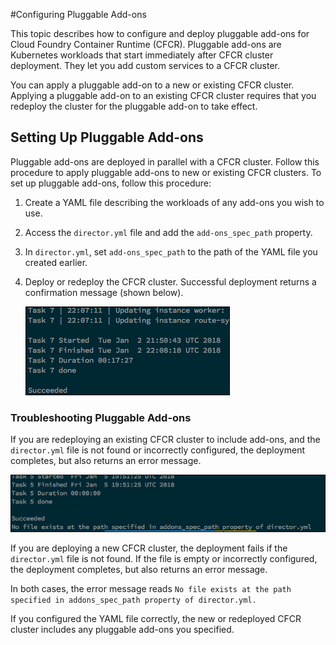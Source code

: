 #Configuring Pluggable Add-ons

This topic describes how to configure and deploy pluggable add-ons for Cloud Foundry Container Runtime (CFCR). Pluggable add-ons are Kubernetes workloads that start immediately after CFCR cluster deployment. They let you add custom services to a CFCR cluster.

You can apply a pluggable add-on to a new or existing CFCR cluster. Applying a pluggable add-on to an existing CFCR cluster requires that you redeploy the cluster for the pluggable add-on to take effect.

## Setting Up Pluggable Add-ons

Pluggable add-ons are deployed in parallel with a CFCR cluster. Follow this procedure to apply pluggable add-ons to new or existing CFCR clusters. To set up pluggable add-ons, follow this procedure:

1. Create a YAML file describing the workloads of any add-ons you wish to use.
1. Access the `director.yml` file and add the `add-ons_spec_path` property.
1. In `director.yml`, set `add-ons_spec_path` to the path of the YAML file you created earlier.
1. Deploy or redeploy the CFCR cluster. Successful deployment returns a confirmation message (shown below).
   
    ![CFCR Successful Deploy](../images/common/cfcr-successful-deploy.png)

### Troubleshooting Pluggable Add-ons

If you are redeploying an existing CFCR cluster to include add-ons, and the `director.yml` file is not found or incorrectly configured, the deployment completes, but also returns an error message. 

![CFCR Error No YAML](../images/common/cfcr-error-no-yml-exists.png)

If you are deploying a new CFCR cluster, the deployment fails if the `director.yml` file is not found. If the file is empty or incorrectly configured, the deployment completes, but also returns an error message.

In both cases, the error message reads `No file exists at the path specified in addons_spec_path property of director.yml.`

If you configured the YAML file correctly, the new or redeployed CFCR cluster includes any pluggable add-ons you specified. 
